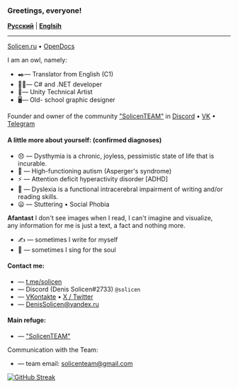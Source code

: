 ### Greetings, everyone! 
[**Русский**](/README.md) | [**Englsih**](./en/README.md)

---
[Solicen.ru](https://solicen.ru) • [OpenDocs](https://solicenteam.github.io/OpenDocs/)

I am an owl, namely:
* ✒️— Translator from English (C1)
* 🧑‍💻— C# and .NET developer
* 🧑‍— Unity Technical Artist
* 🖥️— Old- school graphic designer

Founder and owner of the community ["SolicenTEAM"](https://github.com/SolicenTEAM ) in [Discord](https://discord.gg/ZJ3SQpV ) • [VK](https://vk.com/solicent ) • [Telegram](https://t.me/dsolicen)

#### A little more about yourself: (confirmed diagnoses)<br>
* 😞 — Dysthymia is a chronic, joyless, pessimistic state of life that is incurable. 
* 🧩 — High-functioning autism (Asperger's syndrome)
* ⚡ — Attention deficit hyperactivity disorder [ADHD]
* 📖 — Dyslexia is a functional intracerebral impairment of writing and/or reading skills.
* 😦 — Stuttering • Social Phobia

**Afantast** I don't see images when I read, I can't imagine and visualize,<br>
any information for me is just a text, a fact and nothing more.

* ✍️ — sometimes I write for myself
* 🎤 — sometimes I sing for the soul

#### Contact me:
* — [t.me/solicen ](https://t.me/solicen )
* — Discord (Denis Solicen#2733) `@solicen`
* — [VKontakte](https://vk.com/solicen) • [X / Twitter](https://twitter.com/DenisSolicen)
* — DenisSolicen@yandex.ru

#### Main refuge:
* — ["SolicenTEAM"](https://discord.gg/ZJ3SQpV )

Communication with the Team:
* — team email: solicenteam@gmail.com

[![GitHub Streak](https://streak-stats.demolab.com?user=DenisSolicen&theme=transparent&hide_border=true&locale=ru&date_format=M%20j%5B%2C%20Y%5D)](https://git.io/streak-stats)
